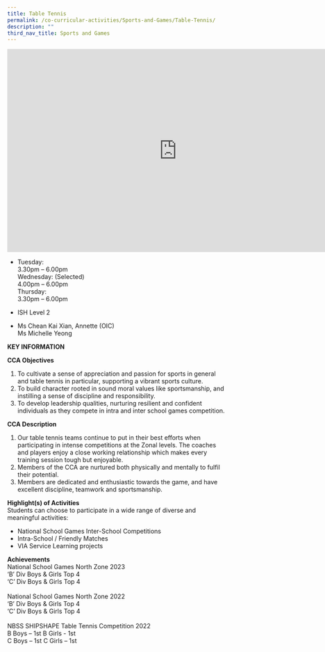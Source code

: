 ```yaml
---
title: Table Tennis
permalink: /co-curricular-activities/Sports-and-Games/Table-Tennis/
description: ""
third_nav_title: Sports and Games
---
```

<iframe allowfullscreen="true" height="467" width="780" frameborder="0" src="https://docs.google.com/presentation/d/e/2PACX-1vQzfvDpY9FrkthKqDklJuu2s2cI0ah-QT-EmwpvkMmZXbs6b9JmNhXhpoPlGPpa2AGiXmHt36CGToTE/embed?start=true&amp;loop=true&amp;delayms=5000"></iframe>

*   Tuesday:  
    3.30pm – 6.00pm  
    Wednesday: (Selected)  
    4.00pm – 6.00pm  
    Thursday:  
    3.30pm – 6.00pm  
    

*   ISH Level 2

 
*   Ms Chean Kai Xian, Annette (OIC)  
    Ms Michelle Yeong
		

**KEY INFORMATION**


**CCA Objectives**

1. To cultivate a sense of appreciation and passion for sports in general and table tennis in particular, supporting a vibrant sports culture.
2.  To build character rooted in sound moral values like sportsmanship, and instilling a sense of discipline and responsibility.
3.  To develop leadership qualities, nurturing resilient and confident individuals as they compete in intra and inter school games competition.

**CCA Description**

1.  Our table tennis teams continue to put in their best efforts when participating in intense competitions at the Zonal levels. The coaches and players enjoy a close working relationship which makes every training session tough but enjoyable.
2.  Members of the CCA are nurtured both physically and mentally to fulfil their potential.
3.  Members are dedicated and enthusiastic towards the game, and have excellent discipline, teamwork and sportsmanship.

**Highlight(s) of Activities**<br>
Students can choose to participate in a wide range of diverse and meaningful activities: <br>
- National School Games Inter-School Competitions<br>
- Intra-School / Friendly Matches<br>
- VIA Service Learning projects 

**Achievements**<br>
National School Games North Zone 2023<br>
‘B’ Div Boys & Girls Top 4<br>
‘C’ Div Boys & Girls Top 4<br><br>National School Games North Zone 2022 <br>‘B’ Div Boys & Girls Top 4 <br>‘C’ Div Boys & Girls Top 4 <br><br>
NBSS SHIPSHAPE Table Tennis Competition 2022 <br>
B Boys – 1st B Girls - 1st <br>
C Boys – 1st C Girls – 1st